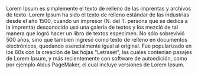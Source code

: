 Lorem Ipsum es simplemente el texto de relleno de las imprentas y archivos de texto. Lorem Ipsum ha sido el
texto de relleno estándar de las industrias desde el año 1500, cuando un impresor (N. del T. persona que se
dedica a la imprenta) desconocido usó una galería de textos y los mezcló de tal manera que logró hacer un
libro de textos especimen. No sólo sobrevivió 500 años, sino que tambien ingresó como texto de relleno en
documentos electrónicos, quedando esencialmente igual al original. Fue popularizado en los 60s con la 
creación de las hojas "Letraset", las cuales contenian pasajes de Lorem Ipsum, y más recientemente con
software de autoedición, como por ejemplo Aldus PageMaker, el cual incluye versiones de Lorem Ipsum.